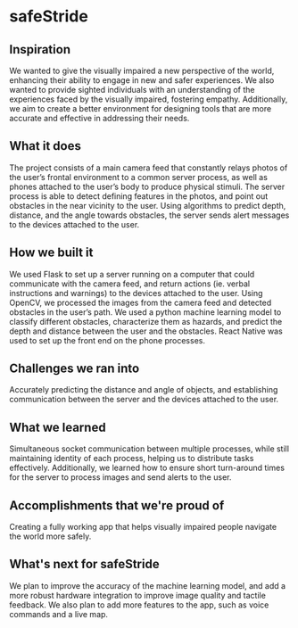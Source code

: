 # safeStride

## Inspiration
We wanted to give the visually impaired a new perspective of the world, enhancing their ability to engage in new and safer experiences. We also wanted to provide sighted individuals with an understanding of the experiences faced by the visually impaired, fostering empathy. Additionally, we aim to create a better environment for designing tools that are more accurate and effective in addressing their needs.


## What it does
The project consists of a main camera feed that constantly relays photos of the user’s frontal environment to a common server process, as well as phones attached to the user’s body to produce physical stimuli. The server process is able to detect defining features in the photos, and point out obstacles in the near vicinity to the user. Using algorithms to predict depth, distance, and the angle towards obstacles, the server sends alert messages to the devices attached to the user.

## How we built it
We used Flask to set up a server running on a computer that could communicate with the camera feed, and return actions (ie. verbal instructions and warnings) to the devices attached to the user. Using OpenCV, we processed the images from the camera feed and detected obstacles in the user’s path. We used a python machine learning model to classify different obstacles, characterize them as hazards, and predict the depth and distance between the user and the obstacles. React Native was used to set up the front end on the phone processes. 

## Challenges we ran into
Accurately predicting the distance and angle of objects, and establishing communication between the server and the devices attached to the user.

## What we learned
Simultaneous socket communication between multiple processes, while still maintaining identity of each process, helping us to distribute tasks effectively. Additionally, we learned how to ensure short turn-around times for the server to process images and send alerts to the user.

## Accomplishments that we're proud of
Creating a fully working app that helps visually impaired people navigate the world more safely. 

## What's next for safeStride
We plan to improve the accuracy of the machine learning model, and add a more robust hardware integration to improve image quality and tactile feedback. We also plan to add more features to the app, such as voice commands and a live map.

